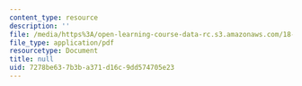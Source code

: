 ```yaml
---
content_type: resource
description: ''
file: /media/https%3A/open-learning-course-data-rc.s3.amazonaws.com/18-404j-theory-of-computation-fall-2020/7278be637b3ba371d16c9dd574705e23_MIT18_404f20_lec12.pdf
file_type: application/pdf
resourcetype: Document
title: null
uid: 7278be63-7b3b-a371-d16c-9dd574705e23
---
```

